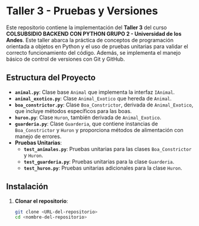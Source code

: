 # Taller 3 - Pruebas y Versiones

Este repositorio contiene la implementación del **Taller 3** del curso **COLSUBSIDIO BACKEND CON PYTHON GRUPO 2 - Universidad de los Andes**. Este taller abarca la práctica de conceptos de programación orientada a objetos en Python y el uso de pruebas unitarias para validar el correcto funcionamiento del código. Además, se implementa el manejo básico de control de versiones con Git y GitHub.

## Estructura del Proyecto

- **`animal.py`**: Clase base `Animal` que implementa la interfaz `IAnimal`.
- **`animal_exotico.py`**: Clase `Animal_Exotico` que hereda de `Animal`.
- **`boa_constrictor.py`**: Clase `Boa_Constrictor`, derivada de `Animal_Exotico`, que incluye métodos específicos para las boas.
- **`huron.py`**: Clase `Huron`, también derivada de `Animal_Exotico`.
- **`guarderia.py`**: Clase `Guarderia`, que contiene instancias de `Boa_Constrictor` y `Huron` y proporciona métodos de alimentación con manejo de errores.
- **Pruebas Unitarias**:
  - **`test_animales.py`**: Pruebas unitarias para las clases `Boa_Constrictor` y `Huron`.
  - **`test_guarderia.py`**: Pruebas unitarias para la clase `Guarderia`.
  - **`test_huron.py`**: Pruebas unitarias adicionales para la clase `Huron`.

## Instalación

1. **Clonar el repositorio**:
   ```bash
   git clone <URL-del-repositorio>
   cd <nombre-del-repositorio>
